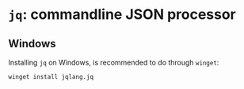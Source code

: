 # `jq`: commandline JSON processor

## Windows

Installing `jq` on Windows, is recommended to do through `winget`:
```shell
winget install jqlang.jq
```